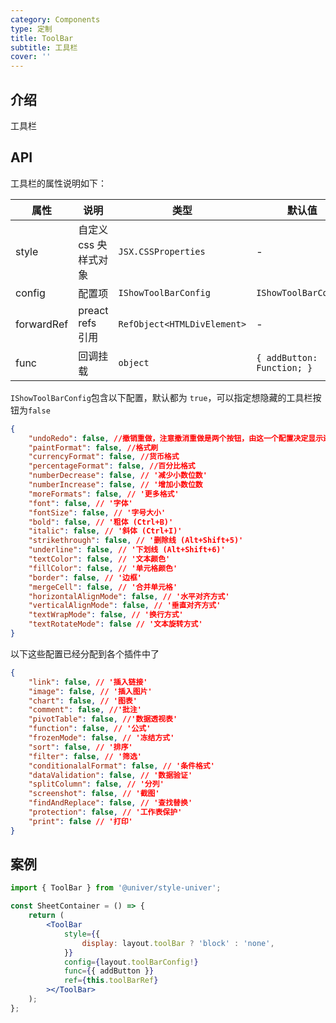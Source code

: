 ```yaml
---
category: Components
type: 定制
title: ToolBar
subtitle: 工具栏
cover: ''
---
```


## 介绍

工具栏

## API

工具栏的属性说明如下：

| 属性       | 说明                  | 类型                        | 默认值                     |
| ---------- | --------------------- | --------------------------- | -------------------------- |
| style      | 自定义 css 央样式对象 | `JSX.CSSProperties`         | -                          |
| config     | 配置项                | `IShowToolBarConfig`        | `IShowToolBarConfig`       |
| forwardRef | preact refs 引用      | `RefObject<HTMLDivElement>` | -                          |
| func       | 回调挂载              | `object`                    | `{ addButton: Function; }` |

`IShowToolBarConfig`包含以下配置，默认都为 `true`，可以指定想隐藏的工具栏按钮为`false`

```json
{
    "undoRedo": false, //撤销重做，注意撤消重做是两个按钮，由这一个配置决定显示还是隐藏
    "paintFormat": false, //格式刷
    "currencyFormat": false, //货币格式
    "percentageFormat": false, //百分比格式
    "numberDecrease": false, // '减少小数位数'
    "numberIncrease": false, // '增加小数位数
    "moreFormats": false, // '更多格式'
    "font": false, // '字体'
    "fontSize": false, // '字号大小'
    "bold": false, // '粗体 (Ctrl+B)'
    "italic": false, // '斜体 (Ctrl+I)'
    "strikethrough": false, // '删除线 (Alt+Shift+5)'
    "underline": false, // '下划线 (Alt+Shift+6)'
    "textColor": false, // '文本颜色'
    "fillColor": false, // '单元格颜色'
    "border": false, // '边框'
    "mergeCell": false, // '合并单元格'
    "horizontalAlignMode": false, // '水平对齐方式'
    "verticalAlignMode": false, // '垂直对齐方式'
    "textWrapMode": false, // '换行方式'
    "textRotateMode": false // '文本旋转方式'
}
```

以下这些配置已经分配到各个插件中了

```json
{
    "link": false, // '插入链接'
    "image": false, // '插入图片'
    "chart": false, // '图表'
    "comment": false, //'批注'
    "pivotTable": false, //'数据透视表'
    "function": false, // '公式'
    "frozenMode": false, // '冻结方式'
    "sort": false, // '排序'
    "filter": false, // '筛选'
    "conditionalalFormat": false, // '条件格式'
    "dataValidation": false, // '数据验证'
    "splitColumn": false, // '分列'
    "screenshot": false, // '截图'
    "findAndReplace": false, // '查找替换'
    "protection": false, // '工作表保护'
    "print": false // '打印'
}
```

## 案例

```jsx
import { ToolBar } from '@univer/style-univer';

const SheetContainer = () => {
    return (
        <ToolBar
            style={{
                display: layout.toolBar ? 'block' : 'none',
            }}
            config={layout.toolBarConfig!}
            func={{ addButton }}
            ref={this.toolBarRef}
        ></ToolBar>
    );
};
```
